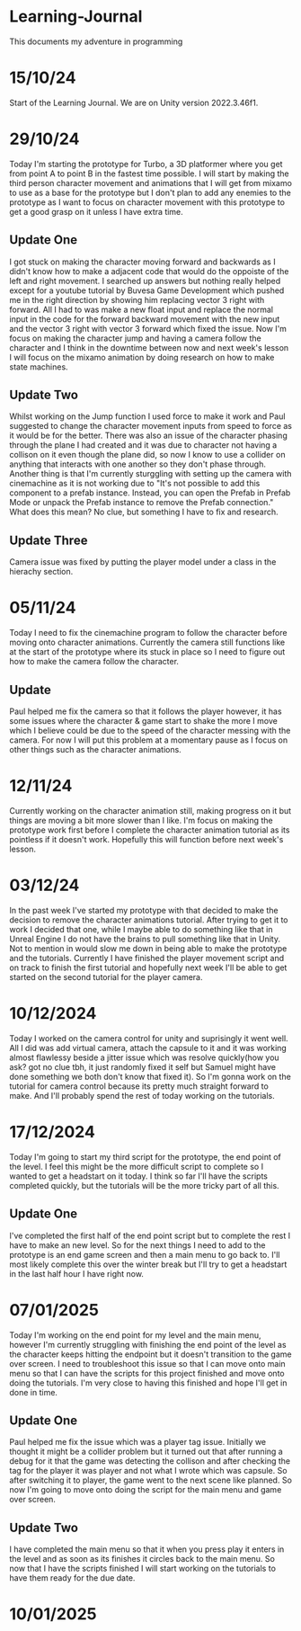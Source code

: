 # Learning-Journal
This documents my adventure in programming

# 15/10/24
Start of the Learning Journal. 
We are on Unity version 2022.3.46f1.

# 29/10/24
Today I'm starting the prototype for Turbo, a 3D platformer where you get from point A to point B in the fastest time possible. I will start by making the third person character movement and animations that I will get from mixamo to use as a base for the prototype but I don't plan to add any enemies to the prototype as I want to focus on character movement with this prototype to get a good grasp on it unless I have extra time.
## Update One
I got stuck on making the character moving forward and backwards as I didn't know how to make a adjacent code that would do the oppoiste of the left and right movement. 
I searched up answers but nothing really helped except for a youtube tutorial by Buvesa Game Development which pushed me in the right direction by showing him replacing vector 3 right with forward.
All I had to was make a new float input and replace the normal input in the code for the forward backward movement with the new input and the vector 3 right with vector 3 forward which fixed the issue. 
Now I'm focus on making the character jump and having a camera follow the character and I think in the downtime between now and next week's lesson I will focus on the mixamo animation by doing research on how to make state machines.
## Update Two
Whilst working on the Jump function I used force to make it work and Paul suggested to change the character movement inputs from speed to force as it would be for the better. There was also an issue of the character phasing through the plane I had created and it was due to character not having a collison on it even though the plane did, so now I know to use a collider on anything that interacts with one another so they don't phase through. Another thing is that I'm currently sturggling with setting up the camera with cinemachine as it is not working due to "It's not possible to add this component to a prefab instance. Instead, you can open the Prefab in Prefab Mode or unpack the Prefab instance to remove the Prefab connection." What does this mean? No clue, but something I have to fix and research.
## Update Three
Camera issue was fixed by putting the player model under a class in the hierachy section.
# 05/11/24
Today I need to fix the cinemachine program to follow the character before moving onto character animations. Currently the camera still functions like at the start of the prototype where its stuck in place so I need to figure out how to make the camera follow the character.
## Update
Paul helped me fix the camera so that it follows the player however, it has some issues where the character & game start to shake the more I move which I believe could be due to the speed of the character messing with the camera. For now I will put this problem at a momentary pause as I focus on other things such as the character animations.
# 12/11/24
Currently working on the character animation still, making progress on it but things are moving a bit more slower than I like. I'm focus on making the prototype work first before I complete the character animation tutorial as its pointless if it doesn't work. Hopefully this will function before next week's lesson.
# 03/12/24
In the past week I've started my prototype with that decided to make the decision to remove the character animations tutorial. After trying to get it to work I decided that one, while I maybe able to do something like that in Unreal Engine I do not have the brains to pull something like that in Unity. Not to mention in would slow me down in being able to make the prototype and the tutorials. Currently I have finished the player movement script and on track to finish the first tutorial and hopefully next week I'll be able to get started on the second tutorial for the player camera.
# 10/12/2024
Today I worked on the camera control for unity and suprisingly it went well. All I did was add virtual camera, attach the capsule to it and it was working almost flawlessy beside a jitter issue which was resolve quickly(how you ask? got no clue tbh, it just randomly fixed it self but Samuel might have done something we both don't know that fixed it). So I'm gonna work on the tutorial for camera control because its pretty much straight forward to make. And I'll probably spend the rest of today working on the tutorials. 
# 17/12/2024
Today I'm going to start my third script for the prototype, the end point of the level. I feel this might be the more difficult script to complete so I wanted to get a headstart on it today. I think so far I'll have the scripts completed quickly, but the tutorials will be the more tricky part of all this.
## Update One
I've completed the first half of the end point script but to complete the rest I have to make an new level. So for the next things I need to add to the prototype is an end game screen and then a main menu to go back to. I'll most likely complete this over the winter break but I'll try to get a headstart in the last half hour I have right now.
# 07/01/2025
Today I'm working on the end point for my level and the main menu, however I'm currently struggling with finishing the end point of the level as the character keeps hitting the endpoint but it doesn't transition to the game over screen. I need to troubleshoot this issue so that I can move onto main menu so that I can have the scripts for this project finished and move onto doing the tutorials. I'm very close to having this finished and hope I'll get in done in time.
## Update One
Paul helped me fix the issue which was a player tag issue. Initially we thought it might be a collider problem but it turned out that after running a debug for it that the game was detecting the collison and after checking the tag for the player it was player and not what I wrote which was capsule. So after switching it to player, the game went to the next scene like planned. So now I'm going to move onto doing the script for the main menu and game over screen. 
## Update Two
I have completed the main menu so that it when you press play it enters in the level and as soon as its finishes it circles back to the main menu. So now that I have the scripts finished I will start working on the tutorials to have them ready for the due date.
# 10/01/2025
